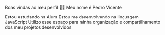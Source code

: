 Boas vindas ao meu perfil 💙💙
Meu nome é Pedro Vicente

Estou estudando na Alura
Estou me desenvolvendo na linguagem JavaScript
Utilizo esse espaço para minha organização e compartilhamento dos meu projetos desenvolvidos
